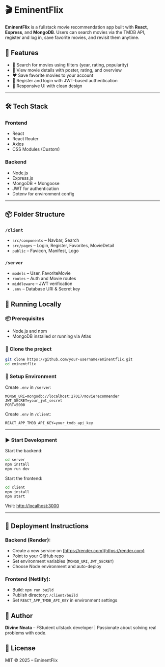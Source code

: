 # 🎬 EminentFlix

**EminentFlix** is a fullstack movie recommendation app built with **React**, **Express**, and **MongoDB**. Users can search movies via the TMDB API, register and log in, save favorite movies, and revisit them anytime.


## 🚀 Features

- 🔎 Search for movies using filters (year, rating, popularity)
- 🎥 View movie details with poster, rating, and overview
- ❤️ Save favorite movies to your account
- 🔐 Register and login with JWT-based authentication
- 🌙 Responsive UI with clean design

---

## 🛠️ Tech Stack

### Frontend
- React
- React Router
- Axios
- CSS Modules (Custom)

### Backend
- Node.js
- Express.js
- MongoDB + Mongoose
- JWT for authentication
- Dotenv for environment config

---

## 📦 Folder Structure

### `/client`
- `src/components` – Navbar, Search
- `src/pages` – Login, Register, Favorites, MovieDetail
- `public` – Favicon, Manifest, Logo

### `/server`
- `models` – User, FavoriteMovie
- `routes` – Auth and Movie routes
- `middleware` – JWT verification
- `.env` – Database URI & Secret key



## 🧪 Running Locally

### 📦 Prerequisites
- Node.js and npm
- MongoDB installed or running via Atlas

### 🔧 Clone the project
```bash
git clone https://github.com/your-username/eminentflix.git
cd eminentflix
````

### 🔑 Setup Environment

Create `.env` in `/server`:

```env
MONGO_URI=mongodb://localhost:27017/movierecommender
JWT_SECRET=your_jwt_secret
PORT=5000
```

Create `.env` in `/client`:

```env
REACT_APP_TMDB_API_KEY=your_tmdb_api_key
```

---

### ▶️ Start Development

Start the backend:

```bash
cd server
npm install
npm run dev
```

Start the frontend:

```bash
cd client
npm install
npm start
```

Visit: [http://localhost:3000](http://localhost:3000)

---

## 📁 Deployment Instructions

### Backend (Render):

* Create a new service on [https://render.com](https://render.com)
* Point to your GitHub repo
* Set environment variables (`MONGO_URI`, `JWT_SECRET`)
* Choose Node environment and auto-deploy

### Frontend (Netlify):

* Build: `npm run build`
* Publish directory: `/client/build`
* Set `REACT_APP_TMDB_API_KEY` in environment settings



## 🙌 Author

**Divine Nnata** – FStudent ullstack developer | Passionate about solving real problems with code.


## 📄 License

MIT © 2025 – EminentFlix
